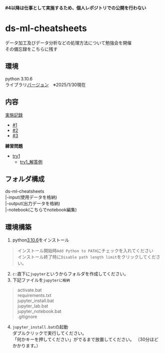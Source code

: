 **#4以降は仕事として実施するため、個人レポジトリでの公開を行わない**

# ds-ml-cheatsheets
データ加工及びデータ分析などの処理方法について勉強会を開催  
その備忘録をこちらに残す

## 環境
python 3.10.6  
ライブラリ[バージョン](requirements.txt)　※2025/1/30現在


## 内容
[実施記録](memo/logs.md)
- [#1](notebook/0129.ipynb)
- [#2](notebook/0206.ipynb)
- [#3](notebook/0212.ipynb)

**練習問題**
- [try1](input/try1_inoue.zip)
  - [try1_解答例](notebook/trt1_answer.ipynb)


## フォルダ構成
ds-ml-cheatsheets  
|-input(使用データを格納)  
|-output(出力データを格納)  
|-notebook(こちらでnotebook編集)  

## 環境構築
1. python[3.10.6](https://www.python.org/ftp/python/3.10.6/python-3.10.6-amd64.exe)をインストール  
>インストール開始時`Add Python to PATH`にチェックを入れてください  
>インストール終了時に`Disable path length limit`をクリックしてください。
2. `c:`直下に`jupyter`というからフォルダを作成してください。
3. 下記ファイルを`jupyterに格納`
>activate.bat  
>requirements.txt  
>jupyter_install.bat  
>jupyter_lab.bat  
>jupyter_notebook.bat  
>.gitignore
4. `jupyter_install.bat`の起動  
ダブルクリックで実行してください。  
「何かキーを押してください」がでるまで放置してください。
（30分ほどかかります。）




